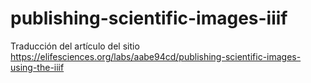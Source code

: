 # publishing-scientific-images-iiif
Traducción del artículo del sitio https://elifesciences.org/labs/aabe94cd/publishing-scientific-images-using-the-iiif 
